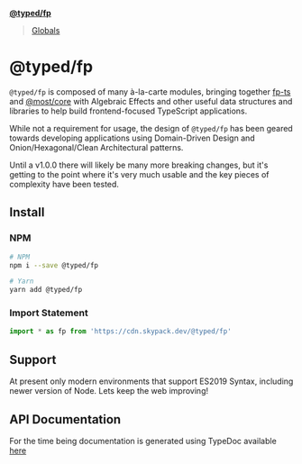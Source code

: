 **[@typed/fp](README.md)**

> [Globals](globals.md)

# @typed/fp

`@typed/fp` is composed of many à-la-carte modules, bringing together [fp-ts](https://gcanti.github.io/fp-ts/) and [@most/core](https://mostcore.readthedocs.io/en/latest/)
with Algebraic Effects and other useful data structures and libraries to help build frontend-focused TypeScript applications.

While not a requirement for usage, the design of `@typed/fp` has been geared towards developing applications using Domain-Driven Design and Onion/Hexagonal/Clean Architectural patterns.

Until a v1.0.0 there will likely be many more breaking changes, but it's getting to the point where it's very much usable and the key pieces of complexity have been tested. 

## Install

### NPM

```sh
# NPM
npm i --save @typed/fp

# Yarn
yarn add @typed/fp
```

### Import Statement 

```js
import * as fp from 'https://cdn.skypack.dev/@typed/fp'
```

## Support

At present only modern environments that support ES2019 Syntax, including newer version of Node. Lets keep the web improving! 

## API Documentation

For the time being documentation is generated using TypeDoc available [here](./globals.md)
